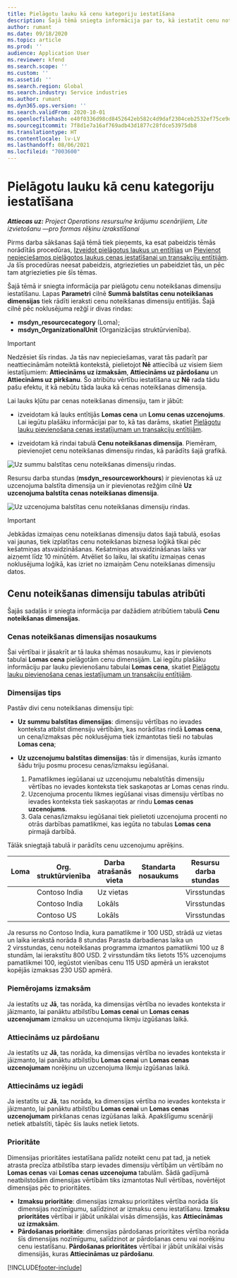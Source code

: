 ```yaml
---
title: Pielāgotu lauku kā cenu kategoriju iestatīšana
description: Šajā tēmā sniegta informācija par to, kā iestatīt cenu noteikšanas dimensijas, izmantojot pielāgotus laukus.
author: rumant
ms.date: 09/18/2020
ms.topic: article
ms.prod: ''
audience: Application User
ms.reviewer: kfend
ms.search.scope: ''
ms.custom: ''
ms.assetid: ''
ms.search.region: Global
ms.search.industry: Service industries
ms.author: rumant
ms.dyn365.ops.version: ''
ms.search.validFrom: 2020-10-01
ms.openlocfilehash: e40f0336d98cd8452642eb582c4d9daf2304ceb2532ef75ce9d03a0fa4bd8e8b
ms.sourcegitcommit: 7f8d1e7a16af769adb43d1877c28fdce53975db8
ms.translationtype: HT
ms.contentlocale: lv-LV
ms.lasthandoff: 08/06/2021
ms.locfileid: "7003600"
---
```

# <a name="set-up-custom-fields-as-pricing-dimensions"></a>Pielāgotu lauku kā cenu kategoriju iestatīšana

_**Attiecas uz:** Project Operations resursu/ne krājumu scenārijiem, Lite izvietošanu —pro formas rēķinu izrakstīšanai_

Pirms darba sākšanas šajā tēmā tiek pieņemts, ka esat pabeidzis tēmās norādītās procedūras, [Izveidot pielāgotus laukus un entītijas](create-custom-fields-entities-pricing-dimensions.md) un [Pievienot nepieciešamos pielāgotos laukus cenas iestatīšanai un transakciju entītijām](add-custom-fields-price-setup-transactional-entities.md). Ja šīs procedūras neesat pabeidzis, atgriezieties un pabeidziet tās, un pēc tam atgriezieties pie šīs tēmas. 

Šajā tēmā ir sniegta informācija par pielāgotu cenu noteikšanas dimensiju iestatīšanu. Lapas **Parametri** cilnē **Summā balstītas cenu noteikšanas dimensijas** tiek rādīti ieraksti cenu noteikšanas dimensiju entitījās. Šajā cilnē pēc noklusējuma režģī ir divas rindas:

- **msdyn_resourcecategory** (Loma);
- **msdyn_OrganizationalUnit** (Organizācijas struktūrvienība).

> [!IMPORTANT]
> Nedzēsiet šīs rindas. Ja tās nav nepieciešamas, varat tās padarīt par neattiecināmām noteiktā kontekstā, pielietojot **Nē** attiecībā uz visiem šiem iestatījumiem: **Attiecināms uz izmaksām**, **Attiecināms uz pārdošanu** un **Attiecināms uz pirkšanu**. Šo atribūtu vērtību iestatīšana uz **Nē** rada tādu pašu efektu, it kā nebūtu tāda lauka kā cenas noteikšanas dimensija.

Lai lauks kļūtu par cenas noteikšanas dimensiju, tam ir jābūt:

- izveidotam kā lauks entītijās **Lomas cena** un **Lomu cenas uzcenojums**. Lai iegūtu plašāku informācijai par to, kā tas darāms, skatiet [Pielāgotu lauku pievienošana cenas iestatījumam un transakciju entītijām](add-custom-fields-price-setup-transactional-entities.md).

- izveidotam kā rindai tabulā **Cenu noteikšanas dimensija**. Piemēram, pievienojiet cenu noteikšanas dimensiju rindas, kā parādīts šajā grafikā. 

![Uz summu balstītas cenu noteikšanas dimensiju rindas.](media/Amt-based-PD.png)

Resursu darba stundas (**msdyn_resourceworkhours**) ir pievienotas kā uz uzcenojuma balstīta dimensija un ir pievienotas režģim cilnē **Uz uzcenojuma balstīta cenas noteikšanas dimensija**.

![Uz uzcenojuma balstītas cenu noteikšanas dimensiju rindas.](media/Markup-based-PD.png)


> [!IMPORTANT]
> Jebkādas izmaiņas cenu noteikšanas dimensiju datos šajā tabulā, esošas vai jaunas, tiek izplatītas cenu noteikšanas biznesa loģikā tikai pēc kešatmiņas atsvaidzināšanas. Kešatmiņas atsvaidzināšanas laiks var aizņemt līdz 10 minūtēm. Atvēliet šo laiku, lai skatītu izmaiņas cenas noklusējuma loģikā, kas izriet no izmaiņām Cenu noteikšanas dimensiju datos.


## <a name="attributes-of-the-pricing-dimensions-table"></a>Cenu noteikšanas dimensiju tabulas atribūti
Šajās sadaļās ir sniegta informācija par dažādiem atribūtiem tabulā **Cenu noteikšanas dimensijas**.

### <a name="pricing-dimension-name"></a>Cenas noteikšanas dimensijas nosaukums
Šai vērtībai ir jāsakrīt ar tā lauka shēmas nosaukumu, kas ir pievienots tabulai **Lomas cena** pielāgotām cenu dimensijām. Lai iegūtu plašāku informāciju par lauku pievienošanu tabulai **Lomas cena**, skatiet [Pielāgotu lauku pievienošana cenas iestatījumam un transakciju entītijām](add-custom-fields-price-setup-transactional-entities.md).

### <a name="type-of-dimension"></a>Dimensijas tips
Pastāv divi cenu noteikšanas dimensiju tipi:
  
  - **Uz summu balstītas dimensijas**: dimensiju vērtības no ievades konteksta atbilst dimensiju vērtībām, kas norādītas rindā **Lomas cena**, un cena/izmaksas pēc noklusējuma tiek izmantotas tieši no tabulas **Lomas cena**;
  - **Uz uzcenojumu balstītas dimensijas**: tās ir dimensijas, kurās izmanto šādu triju posmu procesu cenas/izmaksu iegūšanai.
 
    1. Pamatlikmes iegūšanai uz uzcenojumu nebalstītās dimensiju vērtības no ievades konteksta tiek saskaņotas ar Lomas cenas rindu.
    2. Uzcenojuma procentu likmes iegūšanai visas dimensiju vērtības no ievades konteksta tiek saskaņotas ar rindu **Lomas cenas uzcenojums**.
    3. Gala cenas/izmaksu iegūšanai tiek pielietoti uzcenojuma procenti no otrās darbības pamatlikmei, kas iegūta no tabulas **Lomas cena** pirmajā darbībā.
   
   Tālāk sniegtajā tabulā ir parādīts cenu uzcenojumu aprēķins.
  
| Loma        | Org. struktūrvienība    |Darba atrašanās vieta      |Standarta nosaukums      |Resursu darba stundas      |  Atzīmēt|
| ------------|-------------|-------------------|--------------------|-------------------------|--------:|
|             | Contoso India|Uz vietas            |                    |Virsstundas                 |15     |
|             | Contoso India|Lokāls             |                    |Virsstundas                 |10     |
|             | Contoso US   |Lokāls             |                    |Virsstundas                 |20     |


Ja resurss no Contoso India, kura pamatlikme ir 100 USD, strādā uz vietas un laika ierakstā norāda 8 stundas Parasta darbadienas laika un 2 virsstundas, cenu noteikšanas programma izmantos pamatlikmi 100 uz 8 stundām, lai ierakstītu 800 USD. 2 virsstundām tiks lietots 15% uzcenojums pamatlikmei 100, iegūstot vienības cenu 115 USD apmērā un ierakstot kopējās izmaksas 230 USD apmērā.

### <a name="applicable-to-cost"></a>Piemērojams izmaksām 
Ja iestatīts uz **Jā**, tas norāda, ka dimensijas vērtība no ievades konteksta ir jāizmanto, lai panāktu atbilstību **Lomas cenai** un **Lomas cenas uzcenojumam** izmaksu un uzcenojuma likmju izgūšanas laikā.

### <a name="applicable-to-sales"></a>Attiecināms uz pārdošanu
Ja iestatīts uz **Jā**, tas norāda, ka dimensijas vērtība no ievades konteksta ir jāizmanto, lai panāktu atbilstību **Lomas cenai** un **Lomas cenas uzcenojumam** norēķinu un uzcenojuma likmju izgūšanas laikā.

### <a name="applicable-to-purchase"></a>Attiecināms uz iegādi
Ja iestatīts uz **Jā**, tas norāda, ka dimensijas vērtība no ievades konteksta ir jāizmanto, lai panāktu atbilstību **Lomas cenai** un **Lomas cenas uzcenojumam** pirkšanas cenas izgūšanas laikā. Apakšlīgumu scenāriji netiek atbalstīti, tāpēc šis lauks netiek lietots. 

### <a name="priority"></a>Prioritāte
Dimensijas prioritātes iestatīšana palīdz noteikt cenu pat tad, ja netiek atrasta precīza atbilstība starp ievades dimensiju vērtībām un vērtībām no **Lomas cenas** vai **Lomas cenas uzcenojuma** tabulām. Šādā gadījumā neatbilstošām dimensijas vērtībām tiks izmantotas Null vērtības, novērtējot dimensijas pēc to prioritātes.

- **Izmaksu prioritāte**: dimensijas izmaksu prioritātes vērtība norāda šīs dimensijas nozīmīgumu, salīdzinot ar izmaksu cenu iestatīšanu. **Izmaksu prioritātes** vērtībai ir jābūt unikālai visās dimensijās, kas **Attiecināmas uz izmaksām**.
- **Pārdošanas prioritāte**: dimensijas pārdošanas prioritātes vērtība norāda šīs dimensijas nozīmīgumu, salīdzinot ar pārdošanas cenu vai norēķinu cenu iestatīšanu. **Pārdošanas prioritātes** vērtībai ir jābūt unikālai visās dimensijās, kuras **Attiecināmas uz pārdošanu**.


[!INCLUDE[footer-include](../includes/footer-banner.md)]